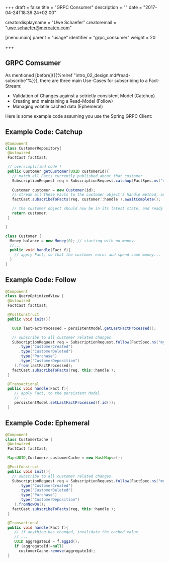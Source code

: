 +++
draft = false
title = "GRPC Consumer"
description = ""
date = "2017-04-24T18:36:24+02:00"

creatordisplayname = "Uwe Schaefer"
creatoremail = "uwe.schaefer@mercateo.com"

[menu.main]
parent = "usage"
identifier = "grpc_consumer"
weight = 20

+++

## GRPC Comsumer

As mentioned [before]({{%relref "intro_02_design.md#read-subscribe"%}}), there are three main Use-Cases for subscribing to a Fact-Stream:

* Validation of Changes against a sctrictly consistent Model (Catchup)
* Creating and maintaining a Read-Model (Follow)
* Managing volatile cached data (Ephemeral)

Here is some example code assuming you use the Spring GRPC Client:

## Example Code: Catchup



```java
@Component
class CustomerRepository{
 @Autowired
 FactCast factCast;

 // oversimplified code !
 public Customer getCustomer(UUID customerId){
   // match all Facts currently published about that customer
   SubscriptionRequest req = SubscriptionRequest.catchup(FactSpec.ns("myapp").aggId(customerId)).fromScratch();
   
   Customer customer = new Customer(id);
   // stream all these Facts to the customer object's handle method, and wait until the stream ends.
   factCast.subscribeToFacts(req, customer::handle ).awaitComplete();

   // the customer object should now be in its latest state, and ready for command validation
   return customer;
 }

}

class Customer {
  Money balance = new Money(0); // starting with no money.
  //...
  public void handle(Fact f){
    // apply Fact, so that the customer earns and spend some money...
  }
}
```


## Example Code: Follow

```java
@Component
class QueryOptimizedView {
 @Autowired
 FactCast factCast;

 @PostConstruct
 public void init(){

   UUID lastFactProcessed = persistentModel.getLastFactProcessed();

   // subscribe to all customer related changes.
   SubscriptionRequest req = SubscriptionRequest.follow(FactSpec.ns("myapp")
      .type("CustomerCreated")
      .type("CustomerDeleted")  
      .type("Purchase")  
      .type("CustomerDeposition")    
    ).from(lastFactProcessed);
   factCast.subscribeToFacts(req, this::handle );
 }

 @Transactional
 public void handle(Fact f){
    // apply Fact, to the persistent Model
    // ...
    persistentModel.setLastFactProcessed(f.id());
 }

```



## Example Code: Ephemeral

```java
@Component
class CustomerCache {
 @Autowired
 FactCast factCast;

 Map<UUID,Customer> customerCache = new HashMap<>();

 @PostConstruct
 public void init(){
   // subscribe to all customer related changes.
   SubscriptionRequest req = SubscriptionRequest.follow(FactSpec.ns("myapp")
      .type("CustomerCreated")
      .type("CustomerDeleted")  
      .type("Purchase")  
      .type("CustomerDeposition")    
    ).fromNowOn();
   factCast.subscribeToFacts(req, this::handle );
 }

 @Transactional
 public void handle(Fact f){
    // if anything has changed, invalidate the cached value.
    // ...
    UUID aggregateId = f.aggId();
    if (aggregateId!=null)
      customerCache.remove(aggregateId);
 }

```
